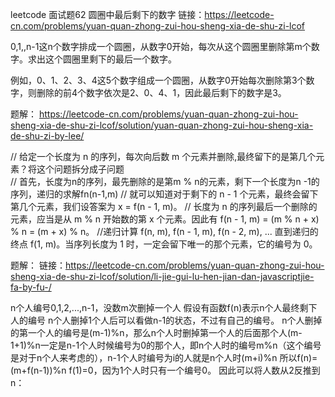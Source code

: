 leetcode 面试题62 圆圈中最后剩下的数字
链接：https://leetcode-cn.com/problems/yuan-quan-zhong-zui-hou-sheng-xia-de-shu-zi-lcof

0,1,,n-1这n个数字排成一个圆圈，从数字0开始，每次从这个圆圈里删除第m个数字。求出这个圆圈里剩下的最后一个数字。

例如，0、1、2、3、4这5个数字组成一个圆圈，从数字0开始每次删除第3个数字，则删除的前4个数字依次是2、0、4、1，因此最后剩下的数字是3。

题解：
https://leetcode-cn.com/problems/yuan-quan-zhong-zui-hou-sheng-xia-de-shu-zi-lcof/solution/yuan-quan-zhong-zui-hou-sheng-xia-de-shu-zi-by-lee/

// 给定一个长度为 n 的序列，每次向后数 m 个元素并删除,最终留下的是第几个元素？将这个问题拆分成子问题     
// 首先，长度为n的序列，最先删除的是第m % n的元素，剩下一个长度为n -1的序列，递归的求解fn(n-1,m)
// 就可以知道对于剩下的 n - 1 个元素，最终会留下第几个元素，我们设答案为 x = f(n - 1, m)。
// 长度为 n 的序列最后一个删除的元素，应当是从 m % n 开始数的第 x 个元素。因此有 f(n - 1, m) = (m % n + x) % n = (m + x) % n。
//递归计算 f(n, m), f(n - 1, m), f(n - 2, m), ... 直到递归的终点 f(1, m)。当序列长度为 1 时，一定会留下唯一的那个元素，它的编号为 0。

题解：
链接：https://leetcode-cn.com/problems/yuan-quan-zhong-zui-hou-sheng-xia-de-shu-zi-lcof/solution/li-jie-gui-lu-hen-jian-dan-javascriptjie-fa-by-fu-/

n个人编号0,1,2,...,n-1，没数m次删掉一个人
假设有函数f(n)表示n个人最终剩下人的编号
n个人删掉1个人后可以看做n-1的状态，不过有自己的编号。
n个人删掉的第一个人的编号是(m-1)%n，那么n个人时删掉第一个人的后面那个人(m-1+1)%n一定是n-1个人时候编号为0的那个人，即n个人时的编号m%n（这个编号是对于n个人来考虑的），n-1个人时编号为i的人就是n个人时(m+i)%n
所以f(n)=(m+f(n-1))%n
f(1)=0，因为1个人时只有一个编号0。
因此可以将人数从2反推到n：
